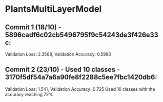 # PlantsMultiLayerModel

## Commit 1 (18/10) - 5896cadf6c02cb5496795f9c54243de3f426e33c:
Validation Loss: 2.3568, Validation Accuracy: 0.5980

## Commit 2 (23/10) - Used 10 classes - 3170f5df54a7a6a90fe8f2288c5ee7fbc1420db6:
Validation Loss: 1.541, Validation Accuracy: 0.725
Used 10 classes with the accuracy reaching 72%

